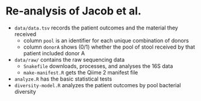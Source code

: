 # Re-analysis of Jacob et al.

- `data/data.tsv` records the patient outcomes and the material they received
    - column `pool` is an identifier for each unique combination of donors
    - column `donorA` shows (0/1) whether the pool of stool received by that patient included donor A
- `data/raw/` contains the raw sequencing data
    - `Snakefile` downloads, processes, and analyses the 16S data
    - `make-manifest.R` gets the Qiime 2 manifest file
- `analyze.R` has the basic statistical tests
- `diversity-model.R` analyzes the patient outcomes by pool bacterial diversity
